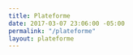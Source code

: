```yaml
---
title: Plateforme
date: 2017-03-07 23:06:00 -05:00
permalink: "/plateforme"
layout: plateforme
---
```


